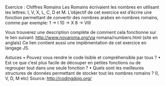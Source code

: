 Exercice : Chiffres Romains
Les Romains écrivaient les nombres en utilisant les lettres: I, V, X, L, C, D et M.
L’objectif de cet exercice est d’écrire une fonction permettant de convertir des nombres arabes en nombres romains, comme par exemple:
1 -> I 10 -> X 8 -> VIII

Vous trouverez une description complète de comment cela fonctionne sur le lien suivant:
http://www.novaroma.org/via romana/numbers.html (site en anglais) Ce lien contient aussi une implémentation de cet exercice en langage JS.

Astuces
• Pouvez vous rendre le code lisible et compréhensible par tous ?
• Est ce que c’est plus facile de découper en petites fonctions ou de regrouper
tout dans une seule fonction ?
• Quels sont les meilleures structures de données permettant de stocker tout
les nombres romains ? (I, V, D, M etc) Source: http://codingdojo.org/